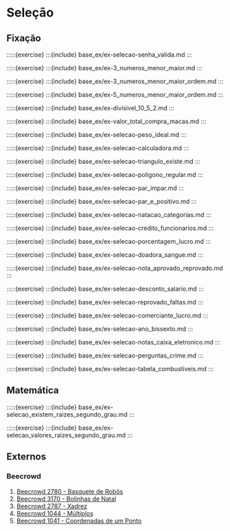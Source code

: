# Seleção

## Fixação



:::::{exercise}
:::{include} base_ex/ex-selecao-senha_valida.md
:::


:::::{exercise}
:::{include} base_ex/ex-3_numeros_menor_maior.md
:::


:::::{exercise}
:::{include} base_ex/ex-3_numeros_menor_maior_ordem.md
:::


:::::{exercise}
:::{include} base_ex/ex-5_numeros_menor_maior_ordem.md
:::


:::::{exercise}
:::{include} base_ex/ex-divisivel_10_5_2.md
:::


:::::{exercise}
:::{include} base_ex/ex-valor_total_compra_macas.md
:::



:::::{exercise}
:::{include} base_ex/ex-selecao-peso_ideal.md
:::



:::::{exercise}
:::{include} base_ex/ex-selecao-calculadora.md
:::



:::::{exercise}
:::{include} base_ex/ex-selecao-triangulo_existe.md
:::



:::::{exercise}
:::{include} base_ex/ex-selecao-poligono_regular.md
:::



:::::{exercise}
:::{include} base_ex/ex-selecao-par_impar.md
:::



:::::{exercise}
:::{include} base_ex/ex-selecao-par_e_positivo.md
:::



:::::{exercise}
:::{include} base_ex/ex-selecao-natacao_categorias.md
:::



:::::{exercise}
:::{include} base_ex/ex-selecao-credito_funcionarios.md
:::



:::::{exercise}
:::{include} base_ex/ex-selecao-porcentagem_lucro.md
:::



:::::{exercise}
:::{include} base_ex/ex-selecao-doadora_sangue.md
:::



:::::{exercise}
:::{include} base_ex/ex-selecao-nota_aprovado_reprovado.md
:::



:::::{exercise}
:::{include} base_ex/ex-selecao-desconto_salario.md
:::



:::::{exercise}
:::{include} base_ex/ex-selecao-reprovado_faltas.md
:::



:::::{exercise}
:::{include} base_ex/ex-selecao-comerciante_lucro.md
:::



:::::{exercise}
:::{include} base_ex/ex-selecao-ano_bissexto.md
:::



:::::{exercise}
:::{include} base_ex/ex-selecao-notas_caixa_eletronico.md
:::



:::::{exercise}
:::{include} base_ex/ex-selecao-perguntas_crime.md
:::



:::::{exercise}
:::{include} base_ex/ex-selecao-tabela_combustiveis.md
:::

## Matemática



:::::{exercise}
:::{include} base_ex/ex-selecao_existem_raizes_segundo_grau.md
:::



:::::{exercise}
:::{include} base_ex/ex-selecao_valores_raizes_segundo_grau.md
:::

## Externos

### Beecrowd
1. [Beecrowd 2780 - Basquete de Robôs](https://www.beecrowd.com.br/judge/pt/problems/view/2780)
1. [Beecrowd 3170 - Bolinhas de Natal](https://www.beecrowd.com.br/judge/pt/problems/view/3170)  
1. [Beecrowd 2787 - Xadrez](https://www.beecrowd.com.br/judge/pt/problems/view/2787)
1. [Beecrowd 1044 - Múltiplos](https://www.beecrowd.com.br/judge/pt/problems/view/1044)
1. [Beecrowd 1041 - Coordenadas de um Ponto](https://www.beecrowd.com.br/judge/pt/problems/view/1041)  